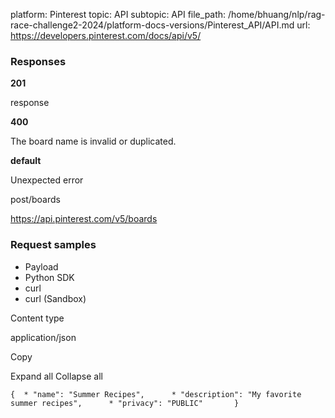 platform: Pinterest
topic: API
subtopic: API
file_path: /home/bhuang/nlp/rag-race-challenge2-2024/platform-docs-versions/Pinterest_API/API.md
url: https://developers.pinterest.com/docs/api/v5/

### Responses

**201**

response

**400**

The board name is invalid or duplicated.

**default**

Unexpected error

post/boards

https://api.pinterest.com/v5/boards

### Request samples

* Payload
* Python SDK
* curl
* curl (Sandbox)

Content type

application/json

Copy

Expand all Collapse all

`{  * "name": "Summer Recipes",      * "description": "My favorite summer recipes",      * "privacy": "PUBLIC"       }`